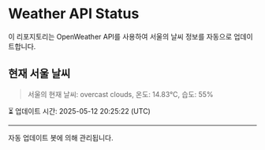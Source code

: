 
# Weather API Status

이 리포지토리는 OpenWeather API를 사용하여 서울의 날씨 정보를 자동으로 업데이트합니다.

## 현재 서울 날씨
> 서울의 현재 날씨: overcast clouds, 온도: 14.83°C, 습도: 55%

⏳ 업데이트 시간: 2025-05-12 20:25:22 (UTC)

---
자동 업데이트 봇에 의해 관리됩니다.
